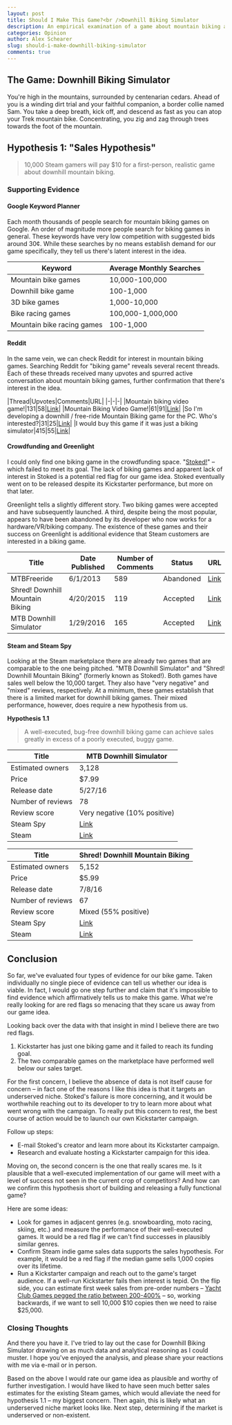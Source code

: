 ```yaml
---
layout: post
title: Should I Make This Game?<br />Downhill Biking Simulator
description: An empirical examination of a game about mountain biking and its merits.
categories: Opinion
author: Alex Schearer
slug: should-i-make-downhill-biking-simulator
comments: true
---
```


## The Game: Downhill Biking Simulator
You're high in the mountains, surrounded by centenarian cedars. Ahead of you is a winding dirt trial and your faithful companion, a border collie named Sam. You take a deep breath, kick off, and descend as fast as you can atop your Trek mountain bike. Concentrating, you zig and zag through trees towards the foot of the mountain.

## Hypothesis 1: "Sales Hypothesis"
  > 10,000 Steam gamers will pay $10 for a first-person, realistic game about downhill mountain biking.

### Supporting Evidence
#### Google Keyword Planner
Each month thousands of people search for mountain biking games on Google. An order of magnitude more people search for biking games in general. These keywords have very low competition with suggested bids around 30¢. While these searches by no means establish demand for our game specifically, they tell us there's latent interest in the idea.

|Keyword|Average Monthly Searches|
|-|-|
|Mountain bike games|10,000-100,000|
|Downhill bike game|100-1,000|
|3D bike games|1,000-10,000|
|Bike racing games |100,000-1,000,000|
|Mountain bike racing games|100-1,000|

#### Reddit
In the same vein, we can check Reddit for interest in mountain biking games. Searching Reddit for "biking game" reveals several recent threads. Each of these threads received many upvotes and spurred active conversation about mountain biking games, further confirmation that there's interest in the idea.

|Thread|Upvotes|Comments|URL|
|-|-|-|
|Mountain biking video game!|131|58|[Link](https://www.reddit.com/r/MTB/comments/4ecvbm/mountain_biking_video_game/)|
|Mountain Biking Video Game!|61|91|[Link](https://www.reddit.com/r/MTB/comments/3s0atg/mountain_biking_video_game/)|
|So I'm developing a downhill / free-ride Mountain Biking game for the PC. Who's interested?|31|25|[Link](https://www.reddit.com/r/gaming/comments/1av1ce/so_im_developing_a_downhill_freeride_mountain/)|
|I would buy this game if it was just a biking simulator|415|55|[Link](https://www.reddit.com/r/gaming/comments/1hza12/i_would_buy_this_game_if_it_was_just_a_biking/)|

#### Crowdfunding and Greenlight
I could only find one biking game in the crowdfunding space. "[Stoked!][1]" – which failed to meet its goal. The lack of biking games and apparent lack of interest in Stoked is a potential red flag for our game idea. Stoked eventually went on to be released despite its Kickstarter performance, but more on that later.

Greenlight tells a slightly different story. Two biking games were accepted and have subsequently launched. A third, despite being the most popular, appears to have been abandoned by its developer who now works for a hardware/VR/biking company. The existence of these games and their success on Greenlight is additional evidence that Steam customers are interested in a biking game.

|Title|Date Published|Number of Comments|Status|URL|
|-|-|-|-|-|
|MTBFreeride|6/1/2013|589|Abandoned|[Link](http://steamcommunity.com/sharedfiles/filedetails/?id=149654707)|
|Shred! Downhill Mountain Biking|4/20/2015|119|Accepted|[Link](http://steamcommunity.com/sharedfiles/filedetails/?id=434236349)|
|MTB Downhill Simulator|1/29/2016|165|Accepted|[Link](http://steamcommunity.com/sharedfiles/filedetails/?id=610964890)|

#### Steam and Steam Spy
Looking at the Steam marketplace there are already two games that are comparable to the one being pitched. "MTB Downhill Simulator" and "Shred! Downhill Mountain Biking" (formerly known as Stoked!). Both games have sales well below the 10,000 target. They also have "very negative" and "mixed" reviews, respectively. At a minimum, these games establish that there is a limited market for downhill biking games. Their mixed performance, however, does require a new hypothesis from us.

__Hypothesis 1.1__
  > A well-executed, bug-free downhill biking game can achieve sales greatly in excess of a poorly executed, buggy game.

|Title|MTB Downhill Simulator|
|-|-|
|Estimated owners|3,128|
|Price|$7.99|
|Release date|5/27/16|
|Number of reviews|78|
|Review score|Very negative (10% positive)|
|Steam Spy|[Link](http://steamspy.com/app/475990)|
|Steam|[Link](http://store.steampowered.com/app/475990)|


|Title|Shred! Downhill Mountain Biking|
|-|-|
|Estimated owners|5,152|
|Price|$5.99|
|Release date|7/8/16|
|Number of reviews|67|
|Review score|Mixed (55% positive)|
|Steam Spy|[Link](http://steamspy.com/app/381590)|
|Steam|[Link](http://store.steampowered.com/app/381590)|

## Conclusion
So far, we've evaluated four types of evidence for our bike game. Taken individually no single piece of evidence can tell us whether our idea is viable. In fact, I would go one step further and claim that it's impossible to find evidence which affirmatively tells us to make this game. What we're really looking for are red flags so menacing that they scare us away from our game idea.

Looking back over the data with that insight in mind I believe there are two red flags.

  1. Kickstarter has just one biking game and it failed to reach its funding goal.
  1. The two comparable games on the marketplace have performed well below our sales target.

For the first concern, I believe the absence of data is not itself cause for concern – in fact one of the reasons I like this idea is that it targets an underserved niche. Stoked's failure is more concerning, and it would be worthwhile reaching out to its developer to try to learn more about what went wrong with the campaign. To really put this concern to rest, the best course of action would be to launch our own Kickstarter campaign.

Follow up steps:

 * E-mail Stoked's creator and learn more about its Kickstarter campaign.
 * Research and evaluate hosting a Kickstarter campaign for this idea.

Moving on, the second concern is the one that really scares me. Is it plausible that a well-executed implementation of our game will meet with a level of success not seen in the current crop of competitors? And how can we confirm this hypothesis short of building and releasing a fully functional game?

Here are some ideas:

 * Look for games in adjacent genres (e.g. snowboarding, moto racing, skiing, etc.) and measure the performance of their well-executed games. It would be a red flag if we can't find successes in plausibly similar genres.
 * Confirm Steam indie game sales data supports the sales hypothesis. For example, it would be a red flag if the median game sells 1,000 copies over its lifetime.
 * Run a Kickstarter campaign and reach out to the game's target audience. If a well-run Kickstarter fails then interest is tepid. On the flip side, you can estimate first week sales from pre-order numbers – [Yacht Club Games pegged the ratio between 200-400%][2] – so, working backwards, if we want to sell 10,000 $10 copies then we need to raise $25,000.

### Closing Thoughts

And there you have it. I've tried to lay out the case for Downhill Biking Simulator drawing on as much data and analytical reasoning as I could muster. I hope you've enjoyed the analysis, and please share your reactions with me via e-mail or in person. 

Based on the above I would rate our game idea as plausible and worthy of further investigation. I would have liked to have seen much better sales estimates for the existing Steam games, which would alleviate the need for hypothesis 1.1 – my biggest concern. Then again, this is likely what an underserved niche market looks like. Next step, determining if the market is underserved or non-existent.

[1]: https://www.kickstarter.com/projects/50786070/stoked-extreme-mountain-biking-a-multi-platform-vi
[2]: http://yachtclubgames.com/2014/08/sales-one-month/